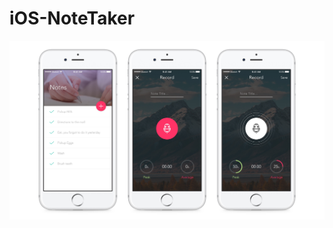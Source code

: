 # iOS-NoteTaker

![App Screenshots](https://github.com/ElWexicano/iOS-NoteTaker/blob/master/Note%20Taker.jpg)
